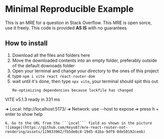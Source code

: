 # Minimal Reproducible Example
This is an MRE for a question in Stack Overflow. This MRE is open sorce, use it freely. This code is provided **AS IS** with no guarantees

## How to install
1. Download all the files and folders here
2. Move the downloaded contents into an empty folder, preferably outside of the default downoads folder
3. Open your terminal and change your directory to the ones of this project
4. type ```npm i vite react react-router-dom```
5. wait until it's done, then type ```npx vite```, your terminal should spit this out
   ```
   Re-optimizing dependencies because lockfile has changed

  VITE v5.1.3  ready in 331 ms

  ➜  Local:   http://localhost:5173/
  ➜  Network: use --host to expose
  ➜  press h + enter to show help

   ```
6. Go to the URL from the ```Local``` field as shown in the picture
![image](https://github.com/Keys87/mre-react-router-not-rendering/assets/119033902/fb5de8c8-19d5-41ba-9df9-0de50192ceeb)

   
